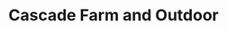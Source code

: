 ---
title: "Cascade Farm and Outdoor"
url: /coos-bay/cascade-farm-and-outdoor/
shop: department store
---